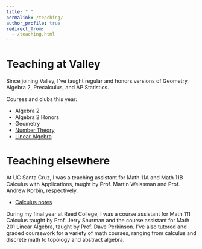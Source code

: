 ```yaml
---
title: " "
permalink: /teaching/
author_profile: true
redirect_from:
  - /teaching.html
---
```



# Teaching at Valley
Since joining Valley, I've taught regular and honors versions of Geometry, Algebra 2, Precalculus, and AP Statistics.

Courses and clubs this year:
* Algebra 2
* Algebra 2 Honors
* Geometry
* [Number Theory](/ent/)
* [Linear Algebra](/lin/)



# Teaching elsewhere
At UC Santa Cruz, I was a teaching assistant for Math 11A and Math 11B Calculus with Applications, taught by Prof. Martin Weissman and Prof. Andrew Korbin, respectively. 
  * [Calculus notes](/calc)

During my final year at Reed College, I was a course assistant for Math 111 Calculus taught by Prof. Jerry Shurman and the course assistant for Math 201 Linear Algebra, taught by Prof. Dave Perkinson. 
I've also tutored and graded coursework for a variety of math courses, ranging from calculus and discrete math to topology and abstract algebra.
